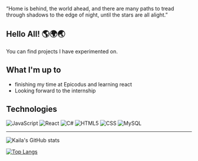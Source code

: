 “Home is behind, the world ahead,
and there are many paths to tread
through shadows to the edge of night,
until the stars are all alight.”

## Hello All! 🌎🌍🌏 
You can find projects I have experimented on.

## What I'm up to
- finishing my time at Epicodus and learning react
- Looking forward to the internship

## Technologies
![JavaScript](https://img.shields.io/badge/JavaScript-F7DF1E?style=for-the-badge&logo=javascript&logoColor=black)
![React](https://img.shields.io/badge/React-20232A?style=for-the-badge&logo=react&logoColor=61DAFB) 
![C#](https://img.shields.io/badge/C%23-239120?style=for-the-badge&logo=c-sharp&logoColor=white)
![HTML5](https://img.shields.io/badge/HTML5-E34F26?style=for-the-badge&logo=html5&logoColor=white)
![CSS](https://img.shields.io/badge/CSS3-1572B6?style=for-the-badge&logo=css3&logoColor=white)
![MySQL](https://img.shields.io/badge/MySQL-00000F?style=for-the-badge&logo=mysql&logoColor=white)

<hr />

![Kaila's GitHub stats](https://github-readme-stats.vercel.app/api?username=kaila-spraguemcrae&theme=calm&show_icons=true)


[![Top Langs](https://github-readme-stats.vercel.app/api/top-langs/?username=kaila-spraguemcrae&theme=calm&layout=compact)](https://github.com/anuraghazra/github-readme-stats)